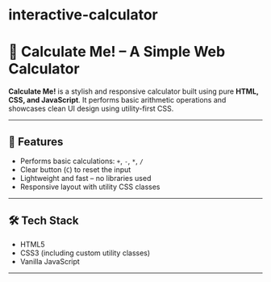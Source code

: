 # interactive-calculator

# 🧮 Calculate Me! – A Simple Web Calculator

**Calculate Me!** is a stylish and responsive calculator built using pure **HTML, CSS, and JavaScript**. It performs basic arithmetic operations and showcases clean UI design using utility-first CSS.

---

## 🚀 Features

- Performs basic calculations: `+`, `-`, `*`, `/`
- Clear button (`C`) to reset the input
- Lightweight and fast – no libraries used
- Responsive layout with utility CSS classes

---

## 🛠 Tech Stack

- HTML5
- CSS3 (including custom utility classes)
- Vanilla JavaScript

---




